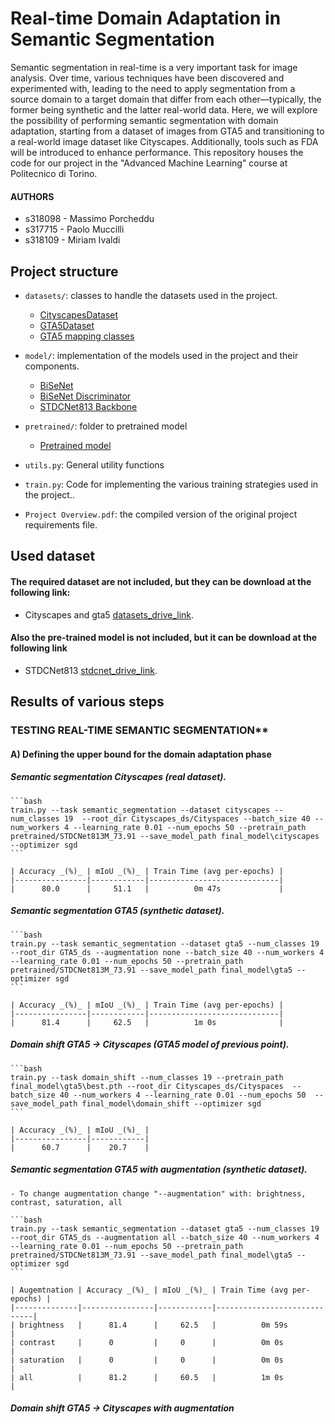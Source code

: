 # Real-time Domain Adaptation in Semantic Segmentation

Semantic segmentation in real-time is a very important task for image analysis. Over time, various techniques have been discovered and experimented with, leading to the need to apply segmentation from a source domain to a target domain that differ from each other—typically, the former being synthetic and the latter real-world data. Here, we will explore the possibility of performing semantic segmentation with domain adaptation, starting from a dataset of images from GTA5 and transitioning to a real-world image dataset like Cityscapes. Additionally, tools such as FDA will be introduced to enhance performance.
This repository houses the code for our project in the "Advanced Machine Learning" course at Politecnico di Torino. 

#### AUTHORS
- s318098 - Massimo Porcheddu
- s317715 - Paolo Muccilli
- s318109 - Miriam Ivaldi


## Project structure
- `datasets/`: classes to handle the datasets used in the project.
  - [CityscapesDataset](datasets/CityScapesDataset.py)
  - [GTA5Dataset](datasets/Gta5Dataset.py)
  - [GTA5 mapping classes](datasets/gta5_mapping.json)

- `model/`: implementation of the models used in the project and their components.
  - [BiSeNet](model/model_stages.py)
  - [BiSeNet Discriminator](model/model_stages.py)
  - [STDCNet813 Backbone](model/stdcnet.py)

- `pretrained/`: folder to pretrained model
  - [Pretrained model](pretrained/STDCNet813M_73.91)

- `utils.py`: General utility functions
- `train.py`: Code for implementing the various training strategies used in the project..
- `Project Overview.pdf`: the compiled version of the original project requirements file.

## Used dataset
#### The required dataset are not included, but they can be download at the following link:
- Cityscapes and gta5 [datasets_drive_link](https://drive.google.com/drive/u/0/folders/1iE8wJT7tuDOVjEBZ7A3tOPZmNdroqG1m).
#### Also the pre-trained model is not included, but it can be download at the following link
- STDCNet813 [stdcnet_drive_link](https://drive.google.com/drive/folders/1wROFwRt8qWHD4jSo8Zu1gp1d6oYJ3ns1).

## Results of various steps
### TESTING REAL-TIME SEMANTIC SEGMENTATION**
####  A) Defining the upper bound for the domain adaptation phase
  
##### Semantic segmentation Cityscapes (real dataset).

    ```bash
    train.py --task semantic_segmentation --dataset cityscapes --num_classes 19  --root_dir Cityscapes_ds/Cityspaces --batch_size 40 --num_workers 4 --learning_rate 0.01 --num_epochs 50 --pretrain_path pretrained/STDCNet813M_73.91 --save_model_path final_model\cityscapes --optimizer sgd
    ```

    | Accuracy _(%)_ | mIoU _(%)_ | Train Time (avg per-epochs) |
    |----------------|------------|-----------------------------|
    |      80.0      |     51.1   |          0m 47s             |

##### Semantic segmentation GTA5 (synthetic dataset).
  
    ```bash
    train.py --task semantic_segmentation --dataset gta5 --num_classes 19  --root_dir GTA5_ds --augmentation none --batch_size 40 --num_workers 4 --learning_rate 0.01 --num_epochs 50 --pretrain_path pretrained/STDCNet813M_73.91 --save_model_path final_model\gta5 --optimizer sgd
    ```

    | Accuracy _(%)_ | mIoU _(%)_ | Train Time (avg per-epochs) |
    |----------------|------------|-----------------------------|
    |      81.4      |     62.5   |          1m 0s              |

##### Domain shift GTA5 -> Cityscapes (GTA5 model of previous point).

    ```bash
    train.py --task domain_shift --num_classes 19 --pretrain_path final_model\gta5\best.pth --root_dir Cityscapes_ds/Cityspaces  --batch_size 40 --num_workers 4 --learning_rate 0.01 --num_epochs 50  --save_model_path final_model\domain_shift --optimizer sgd
    ```

    | Accuracy _(%)_ | mIoU _(%)_ |
    |----------------|------------|
    |      60.7      |    20.7    |

##### Semantic segmentation GTA5 with augmentation (synthetic dataset).
    - To change augmentation change "--augmentation" with: brightness, contrast, saturation, all
  
    ```bash
    train.py --task semantic_segmentation --dataset gta5 --num_classes 19  --root_dir GTA5_ds --augmentation all --batch_size 40 --num_workers 4 --learning_rate 0.01 --num_epochs 50 --pretrain_path pretrained/STDCNet813M_73.91 --save_model_path final_model\gta5 --optimizer sgd
    ```

    | Augemtnation | Accuracy _(%)_ | mIoU _(%)_ | Train Time (avg per-epochs) |
    |--------------|----------------|------------|-----------------------------|
    | brightness   |      81.4      |     62.5   |          0m 59s             |
    | contrast     |      0         |     0      |          0m 0s              |
    | saturation   |      0         |     0      |          0m 0s              |
    | all          |      81.2      |     60.5   |          1m 0s              |

##### Domain shift GTA5 -> Cityscapes with augmentation
